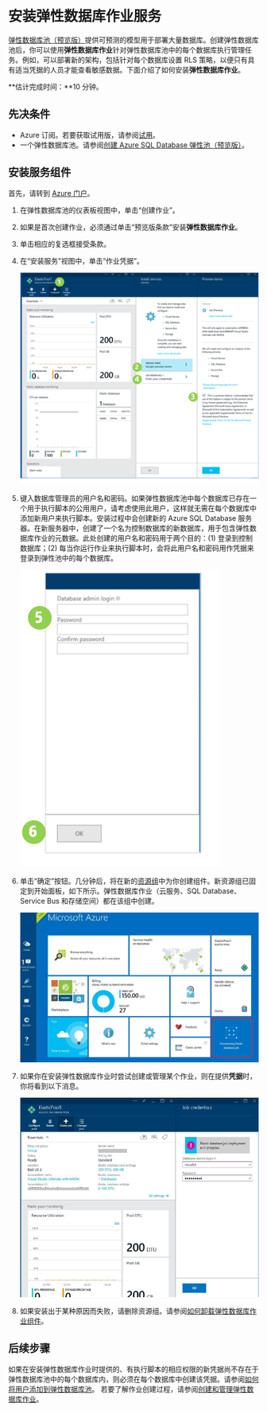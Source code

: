 <properties
	pageTitle="安装弹性数据库作业"
	description="演练如何安装弹性作业功能。"
	services="sql-database"
	documentationCenter=""
	manager="jhubbard"
	authors="sidneyh"
	editor=""/>

<tags
	ms.service="sql-database"  
	ms.date="04/29/2015"
	wacn.date="06/23/2015"/>

# 安装弹性数据库作业服务

[弹性数据库池（预览版）](sql-database-elastic-pool-portal)提供可预测的模型用于部署大量数据库。创建弹性数据库池后，你可以使用**弹性数据库作业**针对弹性数据库池中的每个数据库执行管理任务。例如，可以部署新的架构，包括针对每个数据库设置 RLS 策略，以便只有具有适当凭据的人员才能查看敏感数据。下面介绍了如何安装**弹性数据库作业**。

**估计完成时间：**10 分钟。

## 先决条件
* Azure 订阅。若要获取试用版，请参阅[试用](/pricing/1rmb-trial/)。
* 一个弹性数据库池。请参阅[创建 Azure SQL Database 弹性池（预览版）](sql-database-elastic-pool-portal)。

## 安装服务组件
首先，请转到 [Azure 门户](https://manage.windowsazure.cn)。


1. 在弹性数据库池的仪表板视图中，单击“创建作业”。
2. 如果是首次创建作业，必须通过单击“预览版条款”安装**弹性数据库作业**。
3. 单击相应的复选框接受条款。
4. 在“安装服务”视图中，单击“作业凭据”。

	![安装服务][1]

5. 键入数据库管理员的用户名和密码。如果弹性数据库池中每个数据库已存在一个用于执行脚本的公用用户，请考虑使用此用户，这样就无需在每个数据库中添加新用户来执行脚本。安装过程中会创建新的 Azure SQL Database 服务器。在新服务器中，创建了一个名为控制数据库的新数据库，用于包含弹性数据库作业的元数据。此处创建的用户名和密码用于两个目的：(1) 登录到控制数据库；(2) 每当你运行作业来执行脚本时，会将此用户名和密码用作凭据来登录到弹性池中的每个数据库。

	![创建用户名和密码][2]
6. 单击“确定”按钮。几分钟后，将在新的[资源组](resource-group-portal)中为你创建组件。新资源组已固定到开始面板，如下所示。弹性数据库作业（云服务、SQL Database、 Service Bus 和存储空间）都在该组中创建。

	![开始面板中的资源组][3]


7. 如果你在安装弹性数据库作业时尝试创建或管理某个作业，则在提供**凭据**时，你将看到以下消息。

	![部署仍在进行][4]

8. 如果安装出于某种原因而失败，请删除资源组。请参阅[如何卸载弹性数据库作业组件](sql-database-elastic-jobs-uninstall)。


## 后续步骤

如果在安装弹性数据库作业时提供的、有执行脚本的相应权限的新凭据尚不存在于弹性数据库池中的每个数据库内，则必须在每个数据库中创建该凭据。请参阅[如何将用户添加到弹性数据库池](sql-database-elastic-jobs-add-logins-to-dbs)。
若要了解作业创建过程，请参阅[创建和管理弹性数据库作业](sql-database-elastic-jobs-create-and-manage)。

<!--Image references-->
[1]: ./media/sql-database-elastic-jobs-service-installation/screen-1.png
[2]: ./media/sql-database-elastic-jobs-service-installation/credentials.png
[3]: ./media/sql-database-elastic-jobs-service-installation/start-board.png
[4]: ./media/sql-database-elastic-jobs-service-installation/incomplete.png

<!---HONumber=61-->